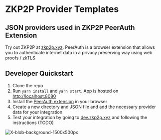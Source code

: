 # ZKP2P Provider Templates

## JSON providers used in ZKP2P PeerAuth Extension

Try out ZKP2P at [zkp2p.xyz](https://zkp2p.xyz/). PeerAuth is a browser extension that allows you to authenticate internet data in a privacy preserving way using web proofs / zkTLS

## Developer Quickstart
1. Clone the repo
2. Run `yarn install` and `yarn start`. App is hosted on [http://localhost:8080](http://localhost:8080)
3. Install the [PeerAuth extension](https://chromewebstore.google.com/detail/peerauth-authenticate-and/ijpgccednehjpeclfcllnjjcmiohdjih) in your browser
3. Create a new directory and JSON file and add the necessary provider data for your integration
4. Test your integration by going to [dev.zkp2p.xyz](https://dev.zkp2p.xyz/) and following the instructions (TODO)


![X-blob-background-1500x500px](https://github.com/zkp2p/zk-p2p/assets/6797244/65e8ae36-eb8b-4b53-85e9-fa0801bafcf0)
